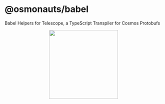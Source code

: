 # @osmonauts/babel

Babel Helpers for Telescope, a TypeScript Transpiler for Cosmos Protobufs

<p align="center">
  <img width="220" src="https://user-images.githubusercontent.com/545047/175660665-5cbde84b-0928-4e59-ab56-be6adb2f3a7e.png">
</p>
